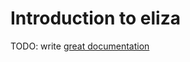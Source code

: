 # Introduction to eliza

TODO: write [great documentation](http://jacobian.org/writing/what-to-write/)
